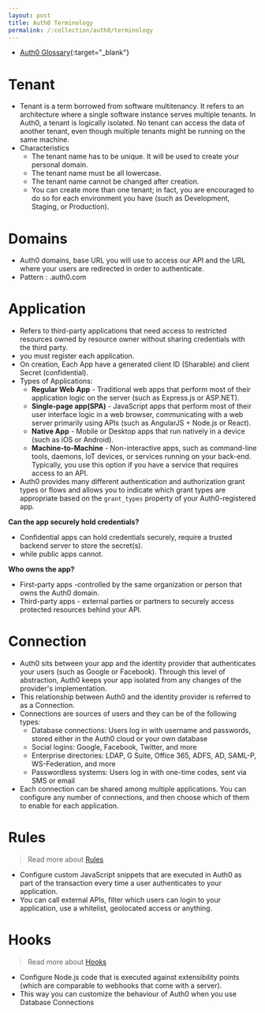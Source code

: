 ```yaml
---
layout: post
title: Auth0 Terminology
permalink: /:collection/auth0/terminology
---
```


- [Auth0 Glossary](https://auth0.com/docs/glossary){:target="_blank"}

# Tenant
- Tenant is a term borrowed from software multitenancy. It refers to an architecture where a single software instance serves multiple tenants. In Auth0, a tenant is logically isolated. No tenant can access the data of another tenant, even though multiple tenants might be running on the same machine.
- Characteristics
    - The tenant name has to be unique. It will be used to create your personal domain.
	- The tenant name must be all lowercase.
	- The tenant name cannot be changed after creation.
    - You can create more than one tenant; in fact, you are encouraged to do so for each environment you have (such as Development, Staging, or Production).

# Domains
- Auth0 domains, base URL you will use to access our API and the URL where your users are redirected in order to authenticate.
- Pattern : <YOUR-TENANT-NAME>.auth0.com

# Application
- Refers to third-party applications that need access to restricted resources owned by resource owner without sharing credentials with the third party. 
- you must register each application.
- On creation, Each App have a generated client ID (Sharable) and client Secret (confidential).
- Types of Applications:
    - **Regular Web App** - Traditional web apps that perform most of their application logic on the server (such as Express.js or ASP.NET).
	- **Single-page app(SPA)** - JavaScript apps that perform most of their user interface logic in a web browser, communicating with a web server primarily using APIs (such as AngularJS + Node.js or React).
	- **Native App** - Mobile or Desktop apps that run natively in a device (such as iOS or Android).
	- **Machine-to-Machine** - Non-interactive apps, such as command-line tools, daemons, IoT devices, or services running on your back-end. Typically, you use this option if you have a service that requires access to an API.
- Auth0 provides many different authentication and authorization grant types or flows and allows you to indicate which grant types are appropriate based on the `grant_types` property of your Auth0-registered app.

**Can the app securely hold credentials?**
- Confidential apps can hold credentials securely, require a trusted backend server to store the secret(s).
- while public apps cannot.

**Who owns the app?**
- First-party apps -controlled by the same organization or person that owns the Auth0 domain.
- Third-party apps - external parties or partners to securely access protected resources behind your API.

# Connection
- Auth0 sits between your app and the identity provider that authenticates your users (such as Google or Facebook). Through this level of abstraction, Auth0 keeps your app isolated from any changes of the provider's implementation.
- This relationship between Auth0 and the identity provider is referred to as a Connection.
- Connections are sources of users and they can be of the following types:
	- Database connections: Users log in with username and passwords, stored either in the Auth0 cloud or your own database
	- Social logins: Google, Facebook, Twitter, and more
	- Enterprise directories: LDAP, G Suite, Office 365, ADFS, AD, SAML-P, WS-Federation, and more
	- Passwordless systems: Users log in with one-time codes, sent via SMS or email
- Each connection can be shared among multiple applications. You can configure any number of connections, and then choose which of them to enable for each application.

# Rules

> Read more about [Rules](https://auth0.com/docs/rules)

- Configure custom JavaScript snippets that are executed in Auth0 as part of the transaction every time a user authenticates to your application. 
- You can call external APIs, filter which users can login to your application, use a whitelist, geolocated access or anything.

# Hooks

> Read more about [Hooks](https://auth0.com/docs/hooks)

- Configure Node.js code that is executed against extensibility points (which are comparable to webhooks that come with a server). 
- This way you can customize the behaviour of Auth0 when you use Database Connections

